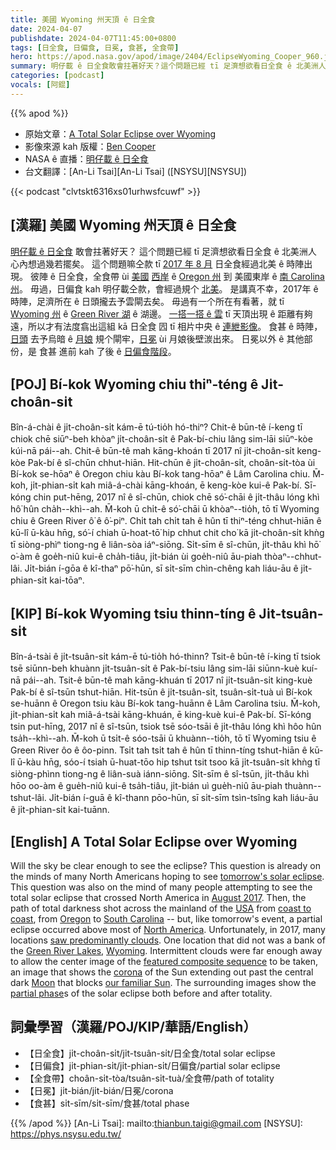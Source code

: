 ```yaml
---
title: 美國 Wyoming 州天頂 ê 日全食
date: 2024-04-07
publishdate: 2024-04-07T11:45:00+0800
tags: [日全食, 日偏食, 日冕, 食甚, 全食帶]
hero: https://apod.nasa.gov/apod/image/2404/EclipseWyoming_Cooper_960.jpg
summary: 明仔載 ê 日全食敢會拄著好天？這个問題已經 tī 足濟想欲看日全食 ê 北美洲人 心內想過幾若擺矣。
categories: [podcast]
vocals: [阿錕]
---
```


{{% apod %}}

- 原始文章：[A Total Solar Eclipse over Wyoming](https://apod.nasa.gov/apod/ap240407.html)
- 影像來源 kah 版權：[Ben Cooper](http://www.launchphotography.com/)
- NASA ê 直播：[明仔載 ê 日全食](https://science.nasa.gov/eclipses/future-eclipses/eclipse-2024/)
- 台文翻譯：[An-Li Tsai][An-Li Tsai] ([NSYSU][NSYSU])

{{< podcast "clvtskt6316xs01urhwsfcuwf" >}}

## [漢羅] 美國 Wyoming 州天頂 ê 日全食
[明仔載 ê 日全食][tomorrow's solar eclipse] 敢會拄著好天？
這个問題已經 tī 足濟想欲看日全食 ê 北美洲人 心內想過幾若擺矣。
這个問題嘛仝款 tī [2017 年 8 月][August 2017] 日全食經過北美 ê 時陣出現。
彼陣 ê 日全食，全食帶 ùi [美國][USA] [西岸][coast to coast] ê [Oregon 州][Oregon] 到 美國東岸 ê [南 Carolina 州][South Carolina]。
毋過，日偏食 kah 明仔載仝款，會經過規个 [北美][North America]。
是講真不幸，2017年 ê 時陣，足濟所在 ê 日頭攏去予雲閘去矣。
毋過有一个所在有看著，就 tī [Wyoming 州][Wyoming] ê [Green River 湖][Green River Lakes] ê 湖邊。
[一搭一搭 ê 雲][saw predominantly clouds] tī 天頂出現 ê 距離有夠遠，所以才有法度翕出這組 kā 日全食 囥 tī 相片中央 ê [連紲影像][featured composite sequence]。
食甚 ê 時陣，[日頭][our familiar Sun] 去予烏暗 ê [月娘][Moon] 規个閘牢，[日冕][corona]  ùi 月娘後壁湠出來。
日冕以外 ê 其他部份，是 食甚 進前 kah 了後 ê [日偏食階段][partial phase]。


## [POJ] Bí-kok Wyoming chiu thiⁿ-téng ê Ji̍t-choân-si̍t
Bîn-á-chài ê ji̍t-choân-si̍t kám-ē tú-tio̍h hó-thiⁿ?
Chit-ê būn-tê í-keng tī chiok chē siūⁿ-beh khòaⁿ ji̍t-choân-si̍t ê Pak-bí-chiu lâng sim-lāi siūⁿ-kòe kúi-nā pái--ah.
Chit-ê būn-tê mah kāng-khoán tī 2017 nî ji̍t-choân-si̍t keng-kòe Pak-bí ê sî-chūn chhut-hiān.
Hit-chūn ê ji̍t-choân-si̍t, choân-si̍t-tòa ùi Bí-kok se-hōaⁿ ê Oregon chiu kàu Bí-kok tang-hōaⁿ ê Lâm Carolina chiu.
M̄-koh, ji̍t-phian-si̍t kah miâ-á-chài kāng-khoán, ē keng-kòe kui-ê Pak-bí.
Sī-kóng chin put-hēng, 2017 nî ê sî-chūn, chiok chē só͘-chāi ê ji̍t-thâu lóng khì hô͘ hûn cha̍h--khì--ah.
M̄-koh ū chi̍t-ê só͘-chāi ū khòaⁿ--tio̍h, tō tī Wyoming chiu ê Green River ô͘ ê ô͘-piⁿ.
Chi̍t tah chi̍t tah ê hûn tī thiⁿ-téng chhut-hiān ê kū-lî ū-kàu hn̄g, só͘-í chiah ū-hoat-tō͘ hip chhut chit cho͘ kā ji̍t-choân-si̍t khǹg tī siòng-phìⁿ tiong-ng ê liân-sòa iáⁿ-siōng.
Si̍t-sīm ê sî-chūn, ji̍t-thâu khì hō͘ o͘-àm ê goe̍h-niû kui-ê cha̍h-tiâu, ji̍t-bián ùi goe̍h-niû āu-piah thòaⁿ--chhut-lâi.
Ji̍t-bián í-gōa ê kî-thaⁿ pō͘-hūn, sī si̍t-sīm chìn-chêng kah liáu-āu ê ji̍t-phian-si̍t kai-tōaⁿ.

## [KIP] Bí-kok Wyoming tsiu thinn-tíng ê Ji̍t-tsuân-si̍t
Bîn-á-tsài ê ji̍t-tsuân-si̍t kám-ē tú-tio̍h hó-thinn?
Tsit-ê būn-tê í-king tī tsiok tsē siūnn-beh khuànn ji̍t-tsuân-si̍t ê Pak-bí-tsiu lâng sim-lāi siūnn-kuè kuí-nā pái--ah.
Tsit-ê būn-tê mah kāng-khuán tī 2017 nî ji̍t-tsuân-si̍t king-kuè Pak-bí ê sî-tsūn tshut-hiān.
Hit-tsūn ê ji̍t-tsuân-si̍t, tsuân-si̍t-tuà uì Bí-kok se-huānn ê Oregon tsiu kàu Bí-kok tang-huānn ê Lâm Carolina tsiu.
M̄-koh, ji̍t-phian-si̍t kah miâ-á-tsài kāng-khuán, ē king-kuè kui-ê Pak-bí.
Sī-kóng tsin put-hīng, 2017 nî ê sî-tsūn, tsiok tsē sóo-tsāi ê ji̍t-thâu lóng khì hôo hûn tsa̍h--khì--ah.
M̄-koh ū tsi̍t-ê sóo-tsāi ū khuànn--tio̍h, tō tī Wyoming tsiu ê Green River ôo ê ôo-pinn.
Tsi̍t tah tsi̍t tah ê hûn tī thinn-tíng tshut-hiān ê kū-lî ū-kàu hn̄g, sóo-í tsiah ū-huat-tōo hip tshut tsit tsoo kā ji̍t-tsuân-si̍t khǹg tī siòng-phìnn tiong-ng ê liân-suà iánn-siōng.
Si̍t-sīm ê sî-tsūn, ji̍t-thâu khì hōo oo-àm ê gue̍h-niû kui-ê tsa̍h-tiâu, ji̍t-bián uì gue̍h-niû āu-piah thuànn--tshut-lâi.
Ji̍t-bián í-guā ê kî-thann pōo-hūn, sī si̍t-sīm tsìn-tsîng kah liáu-āu ê ji̍t-phian-si̍t kai-tuānn.

## [English] A Total Solar Eclipse over Wyoming
Will the sky be clear enough to see the eclipse?
This question is already on the minds of many North Americans hoping to see [tomorrow's solar eclipse][tomorrow's solar eclipse].
This question was also on the mind of many people attempting to see the total solar eclipse that crossed North America in [August 2017][August 2017].
Then, the path of total darkness shot across the mainland of the [USA][USA] from [coast to coast][coast to coast], from [Oregon][Oregon] to [South Carolina][South Carolina] -- but, like tomorrow's event, a partial eclipse occurred above most of [North America][North America].
Unfortunately, in 2017, many locations [saw predominantly clouds][saw predominantly clouds].
One location that did not was a bank of the [Green River Lakes][Green River Lakes], [Wyoming][Wyoming].
Intermittent clouds were far enough away to allow the center image of the [featured composite sequence][featured composite sequence] to be taken, an image that shows the [corona][corona] of the Sun extending out past the central dark [Moon][Moon] that blocks [our familiar Sun][our familiar Sun].
The surrounding images show the [partial phase][partial phase]s of the solar eclipse both before and after totality.

## 詞彙學習（漢羅/POJ/KIP/華語/English）
- 【日全食】ji̍t-choân-si̍t/ji̍t-tsuân-si̍t/日全食/total solar eclipse
- 【日偏食】ji̍t-phian-si̍t/ji̍t-phian-si̍t/日偏食/partial solar eclipse
- 【全食帶】choân-si̍t-tòa/tsuân-si̍t-tuà/全食帶/path of totality
- 【日冕】ji̍t-bián/ji̍t-bián/日冕/corona
- 【食甚】si̍t-sīm/si̍t-sīm/食甚/total phase

{{% /apod %}}
[An-Li Tsai]: mailto:thianbun.taigi@gmail.com
[NSYSU]: https://phys.nsysu.edu.tw/

[copyright]: https://apod.nasa.gov/apod/fap/lib/about_apod.html#srapply
[License3]: https://creativecommons.org/licenses/by/3.0/
[License2]:https://creativecommons.org/licenses/by-nc-nd/2.0/

[tomorrow's solar eclipse]:https://science.nasa.gov/eclipses/future-eclipses/eclipse-2024/
[August 2017]:https://eclipse.gsfc.nasa.gov/SEmono/TSE2017/TSE2017.html
[USA]:https://en.wikipedia.org/wiki/United_States
[coast to coast]:https://youtu.be/wxiMrvDbq3s
[Oregon]:https://en.wikipedia.org/wiki/Oregon
[South Carolina]:https://en.wikipedia.org/wiki/South_Carolina
[North America]:https://en.wikipedia.org/wiki/North_America
[saw predominantly clouds]:https://images.ctfassets.net/2djrn56blv6r/7rAzwZd1uxcIsKO7ZfJqVL/686320c46e6ff8d63191f3a8eb33de1f/sad-cat-header.jpg
[Green River Lakes]:https://youtu.be/DQoMKHMev6o
[Wyoming]:https://en.wikipedia.org/wiki/Wyoming
[featured composite sequence]:https://www.launchphotography.com/Total_Solar_Eclipse_2017.html
[corona]:https://apod.nasa.gov/apod/ap240402.html
[Moon]:https://science.nasa.gov/moon/
[our familiar Sun]:https://solar-center.stanford.edu/interview/nemiroff.html
[partial phase]:https://apod.nasa.gov/apod/ap180211.html
